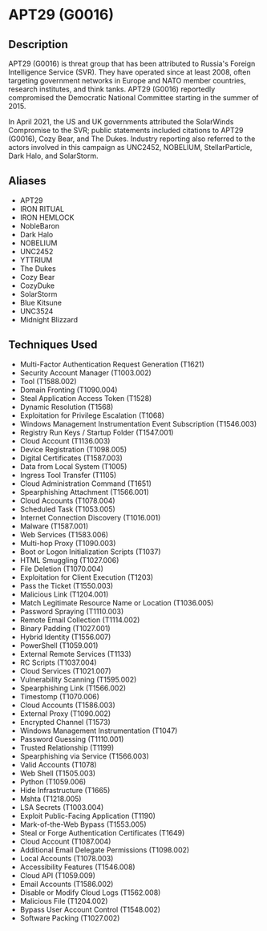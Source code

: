 # APT29 (G0016)

## Description
APT29 (G0016) is threat group that has been attributed to Russia's Foreign Intelligence Service (SVR). They have operated since at least 2008, often targeting government networks in Europe and NATO member countries, research institutes, and think tanks. APT29 (G0016) reportedly compromised the Democratic National Committee starting in the summer of 2015.

In April 2021, the US and UK governments attributed the SolarWinds Compromise to the SVR; public statements included citations to APT29 (G0016), Cozy Bear, and The Dukes. Industry reporting also referred to the actors involved in this campaign as UNC2452, NOBELIUM, StellarParticle, Dark Halo, and SolarStorm.

## Aliases
- APT29
- IRON RITUAL
- IRON HEMLOCK
- NobleBaron
- Dark Halo
- NOBELIUM
- UNC2452
- YTTRIUM
- The Dukes
- Cozy Bear
- CozyDuke
- SolarStorm
- Blue Kitsune
- UNC3524
- Midnight Blizzard

## Techniques Used
- Multi-Factor Authentication Request Generation (T1621)
- Security Account Manager (T1003.002)
- Tool (T1588.002)
- Domain Fronting (T1090.004)
- Steal Application Access Token (T1528)
- Dynamic Resolution (T1568)
- Exploitation for Privilege Escalation (T1068)
- Windows Management Instrumentation Event Subscription (T1546.003)
- Registry Run Keys / Startup Folder (T1547.001)
- Cloud Account (T1136.003)
- Device Registration (T1098.005)
- Digital Certificates (T1587.003)
- Data from Local System (T1005)
- Ingress Tool Transfer (T1105)
- Cloud Administration Command (T1651)
- Spearphishing Attachment (T1566.001)
- Cloud Accounts (T1078.004)
- Scheduled Task (T1053.005)
- Internet Connection Discovery (T1016.001)
- Malware (T1587.001)
- Web Services (T1583.006)
- Multi-hop Proxy (T1090.003)
- Boot or Logon Initialization Scripts (T1037)
- HTML Smuggling (T1027.006)
- File Deletion (T1070.004)
- Exploitation for Client Execution (T1203)
- Pass the Ticket (T1550.003)
- Malicious Link (T1204.001)
- Match Legitimate Resource Name or Location (T1036.005)
- Password Spraying (T1110.003)
- Remote Email Collection (T1114.002)
- Binary Padding (T1027.001)
- Hybrid Identity (T1556.007)
- PowerShell (T1059.001)
- External Remote Services (T1133)
- RC Scripts (T1037.004)
- Cloud Services (T1021.007)
- Vulnerability Scanning (T1595.002)
- Spearphishing Link (T1566.002)
- Timestomp (T1070.006)
- Cloud Accounts (T1586.003)
- External Proxy (T1090.002)
- Encrypted Channel (T1573)
- Windows Management Instrumentation (T1047)
- Password Guessing (T1110.001)
- Trusted Relationship (T1199)
- Spearphishing via Service (T1566.003)
- Valid Accounts (T1078)
- Web Shell (T1505.003)
- Python (T1059.006)
- Hide Infrastructure (T1665)
- Mshta (T1218.005)
- LSA Secrets (T1003.004)
- Exploit Public-Facing Application (T1190)
- Mark-of-the-Web Bypass (T1553.005)
- Steal or Forge Authentication Certificates (T1649)
- Cloud Account (T1087.004)
- Additional Email Delegate Permissions (T1098.002)
- Local Accounts (T1078.003)
- Accessibility Features (T1546.008)
- Cloud API (T1059.009)
- Email Accounts (T1586.002)
- Disable or Modify Cloud Logs (T1562.008)
- Malicious File (T1204.002)
- Bypass User Account Control (T1548.002)
- Software Packing (T1027.002)
